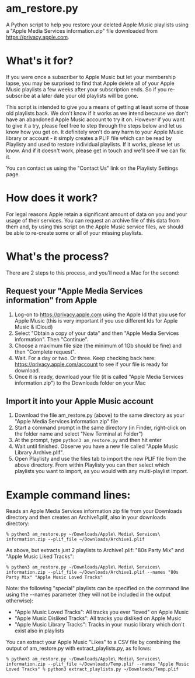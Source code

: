# am_restore.py
A Python script to help you restore your deleted Apple Music playlists using a "Apple Media Services information.zip" file downloaded from https://privacy.apple.com.

# What's it for?
If you were once a subscriber to Apple Music but let your membership lapse, you may be surprised to find that Apple delete all of your Apple Music playlists a few weeks after your subscription ends. So if you re-subscribe at a later date your old playlists will be gone.

This script is intended to give you a means of getting at least some of those old playlists back. We don't know if it works as we intend because we don't have an abandoned Apple Music account to try it on. However if you want to give it a try, please feel free to step through the steps below and let us know how you get on. It definitely won't do any harm to your Apple Music library or account - it simply creates a PLIF file which can be read by Playlisty and used to restore individual playlists. If it works, please let us know. And if it doesn't work, please get in touch and we'll see if we can fix it.

You can contact us using the "Contact Us" link on the Playlisty Settings page.

# How does it work?
For legal reasons Apple retain a significant amount of data on you and your usage of their services. You can request an archive file of this data from them and, by using this script on the Apple Music service files, we should be able to re-create some or all of your missing playlists.

# What's the process?
There are 2 steps to this process, and you'll need a Mac for the second:

## Request your "Apple Media Services information" from Apple
1. Log-on to https://privacy.apple.com using the Apple Id that you use for Apple Music (this is very important if you use different Ids for Apple Music & iCloud)
2. Select "Obtain a copy of your data" and then "Apple Media Services information". Then "Continue".
3. Choose a maximum file size (the minimum of 1Gb should be fine) and then "Complete request".
4. Wait. For a day or two. Or three. Keep checking back here: https://privacy.apple.com/account to see if your file is ready for download.
5. Once it is ready, download your file (it is called "Apple Media Services information.zip") to the Downloads folder on your Mac

## Import it into your Apple Music account
1. Download the file am_restore.py (above) to the same directory as your "Apple Media Services information.zip" file
2. Start a command prompt in the same directory (in Finder, right-click on the folder name and select "New Terminal at Folder")
3. At the prompt, type `python3 am_restore.py` and then hit enter
4. Wait until finished. Observe you have a new file called "Apple Music Library Archive.plif".
5. Open Playlisty and use the files tab to import the new PLIF file from the above directory. From within Playlisty you can then select which playlists you want to import, as you would with any multi-playlist import.

# Example command lines:
Reads an Apple Media Services information zip file from your Downloads directory and then creates an Archive1.plif, also in your downloads directory:

`% python3 am_restore.py ~/Downloads/Apple\ Media\ Services\ information.zip --plif_file ~/Downloads/Archive1.plif`

As above, but extracts just 2 playlists to Archive1.plif: "80s Party Mix" and "Apple Music Liked Tracks":

`% python3 am_restore.py ~/Downloads/Apple\ Media\ Services\ information.zip --plif_file ~/Downloads/Archive1.plif --names "80s Party Mix" "Apple Music Loved Tracks"`

Note: the following "special" playlists can be specified on the command line using the --names parameter (they will not be included in the output otherwise):
- "Apple Music Loved Tracks": All tracks you ever "loved" on Apple Music
- "Apple Music Disliked Tracks": All tracks you disliked on Apple Music
- "Apple Music Library Tracks": Tracks in your music library which don't exist also in playlists

You can extract your Apple Music "Likes" to a CSV file by combining the output of am_restore.py with extract_playlists.py, as follows:

`% python3 am_restore.py ~/Downloads/Apple\ Media\ Services\ information.zip --plif_file ~/Downloads/Temp.plif --names "Apple Music Loved Tracks"
% python3 extract_playlists.py ~/Downloads/Temp.plif`

